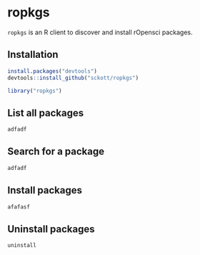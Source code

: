 ropkgs
=======

`ropkgs` is an R client to discover and install rOpensci packages.

## Installation


```r
install.packages("devtools")
devtools::install_github("sckott/ropkgs")
```


```r
library("ropkgs")
```

## List all packages


```r
adfadf
```

## Search for a package


```r
adfadf
```

## Install packages


```r
afafasf
```

## Uninstall packages


```r
uninstall
```
